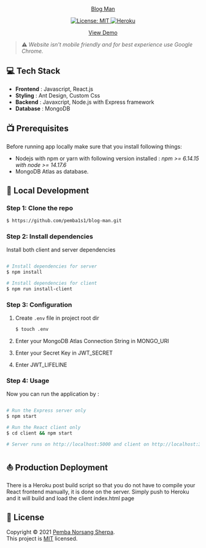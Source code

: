 <p align="center">
<a href="https://blog-man.herokuapp.com/">
Blog Man
</a>
</p>



<p align="center">

<a href="https://github.com/pemba1s1/blog-man/blob/Main/LICENSE" target="_blank">
<img alt="License: MIT" src="https://img.shields.io/github/license/pemba1s1/blog-man" />
<img src="https://pyheroku-badge.herokuapp.com/?app=blog-man" alt="Heroku">
</a>
</p>

  <p align="center">
    <a href="https://blog-man.herokuapp.com/">View Demo</a>
  </p>

> ⚠️ _Website isn't mobile friendly and for best experience use Google Chrome._

## 💻 Tech Stack

- **Frontend** : Javascript, React.js
- **Styling** : Ant Design, Custom Css 
- **Backend** : Javaxcript, Node.js with Express framework
- **Database** : MongoDB

## 📺 Prerequisites

Before running app locally make sure that you install following things:

- Nodejs with npm or yarn with following version installed :
  _npm >= 6.14.15  with node >= 14.17.6_
- MongoDB Atlas as database.

## 🚀 Local Development

### Step 1: Clone the repo

```bash
$ https://github.com/pemba1s1/blog-man.git
```

### Step 2: Install dependencies

Install both client and server dependencies

```bash

# Install dependencies for server
$ npm install

# Install dependencies for client
$ npm run install-client

```

### Step 3: Configuration

1. Create `.env` file in project root dir

   ```bash
   $ touch .env
   ```

2. Enter your MongoDB Atlas Connection String in MONGO_URI

3. Enter your Secret Key in JWT_SECRET

4. Enter JWT_LIFELINE


### Step 4: Usage

Now you can run the application by :

```bash

# Run the Express server only
$ npm start

# Run the React client only
$ cd client && npm start

# Server runs on http://localhost:5000 and client on http://localhost:3000

```

## ⛵ Production Deployment

There is a Heroku post build script so that you do not have to compile your React frontend manually, it is done on the server. Simply push to Heroku and it will build and load the client index.html page

## 📝 License

Copyright © 2021 [Pemba Norsang Sherpa](http://pemba1s1.netlify.app/).<br />
This project is [MIT](https://github.com/pemba1s1/blog-man/blob/Main/LICENSE) licensed.
